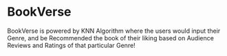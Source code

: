 # BookVerse
BookVerse is powered by KNN Algorithm where the users would input their Genre, and be Recommended the book of their liking based on Audience Reviews and Ratings of that particular Genre!
